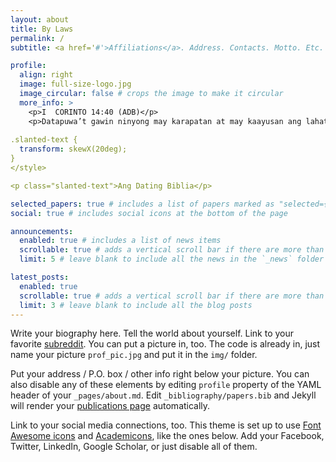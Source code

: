 ```yaml
---
layout: about
title: By Laws
permalink: /
subtitle: <a href='#'>Affiliations</a>. Address. Contacts. Motto. Etc.

profile:
  align: right
  image: full-size-logo.jpg
  image_circular: false # crops the image to make it circular
  more_info: >
    <p>I  CORINTO 14:40 (ADB)</p>
    <p>Datapuwa’t gawin ninyong may karapatan at may kaayusan ang lahat ng mga bagay.</p>
    
.slanted-text {
  transform: skewX(20deg);
}
</style>

<p class="slanted-text">Ang Dating Biblia</p>

selected_papers: true # includes a list of papers marked as "selected={true}"
social: true # includes social icons at the bottom of the page

announcements:
  enabled: true # includes a list of news items
  scrollable: true # adds a vertical scroll bar if there are more than 3 news items
  limit: 5 # leave blank to include all the news in the `_news` folder

latest_posts:
  enabled: true
  scrollable: true # adds a vertical scroll bar if there are more than 3 new posts items
  limit: 3 # leave blank to include all the blog posts
---
```


Write your biography here. Tell the world about yourself. Link to your favorite [subreddit](http://reddit.com). You can put a picture in, too. The code is already in, just name your picture `prof_pic.jpg` and put it in the `img/` folder.

Put your address / P.O. box / other info right below your picture. You can also disable any of these elements by editing `profile` property of the YAML header of your `_pages/about.md`. Edit `_bibliography/papers.bib` and Jekyll will render your [publications page](/al-folio/publications/) automatically.

Link to your social media connections, too. This theme is set up to use [Font Awesome icons](https://fontawesome.com/) and [Academicons](https://jpswalsh.github.io/academicons/), like the ones below. Add your Facebook, Twitter, LinkedIn, Google Scholar, or just disable all of them.
